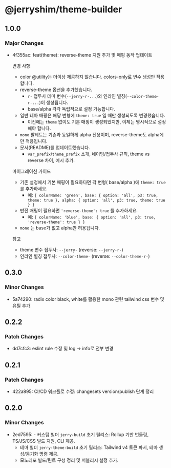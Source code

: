 # @jerryshim/theme-builder

## 1.0.0

### Major Changes

- 4f355ac: feat(theme): reverse-theme 지원 추가 및 매핑 동작 업데이트

  변경 사항
  - color @utility는 더이상 제공하지 않습니다. colors-only로 변수 생성만 적용합니다.
  - reverse-theme 옵션을 추가했습니다.
    - `r-` 접두사 테마 변수(`--jerry-r-...`)와 인라인 별칭(`--color-theme-r-...`)이 생성됩니다.
    - base/alpha 각각 독립적으로 설정 가능합니다.
  - 일반 테마 매핑은 해당 변형에 `theme: true` 일 때만 생성되도록 변경했습니다.
    - 이전에는 `theme` 없이도 기본 매핑이 생성되었지만, 이제는 명시적으로 설정해야 합니다.
  - `mono` 팔레트는 기존과 동일하게 alpha 전용이며, reverse-theme도 alpha에만 적용됩니다.
  - 문서(README)를 업데이트했습니다.
    - `var_prefix`/`theme_prefix` 소개, 네이밍/접두사 규칙, theme vs reverse 차이, 예시 추가.

  마이그레이션 가이드
  - 기존 설정에서 기본 매핑이 필요하다면 각 변형( base/alpha )에 `theme: true` 를 추가하세요.
    - 예: `{ colorName: 'green', base: { option: 'all', p3: true, theme: true }, alpha: { option: 'all', p3: true, theme: true } }`
  - 반전 매핑이 필요하면 `'reverse-theme': true` 를 추가하세요.
    - 예: `{ colorName: 'blue', base: { option: 'all', p3: true, 'reverse-theme': true } }`
  - `mono` 는 base가 없고 alpha만 허용됩니다.

  참고
  - theme 변수 접두사: `--jerry-` (reverse: `--jerry-r-`)
  - 인라인 별칭 접두사: `--color-theme-` (reverse: `--color-theme-r-`)

## 0.3.0

### Minor Changes

- 5a74290: radix color black, white를 활용한 mono 관련 tailwind css 변수 및 유틸 추가

## 0.2.2

### Patch Changes

- dd7cfc3: eslint rule 수정 및 log -> info로 전부 변경

## 0.2.1

### Patch Changes

- 422a895: CI/CD 워크플로 수정: changesets version/publish 단계 정리

## 0.2.0

### Minor Changes

- 2ed7595: - 커스텀 빌더 `jerry-build` 초기 릴리스: Rollup 기반 번들링, TS/JS/CSS 빌드 지원, CLI 제공.
  - 테마 빌더 `jerry-theme-build` 초기 릴리스: Tailwind v4 토큰 파서, 테마 생성/동기화 명령 제공.
  - 모노레포 빌드/린트 구성 정리 및 퍼블리시 설정 추가.
